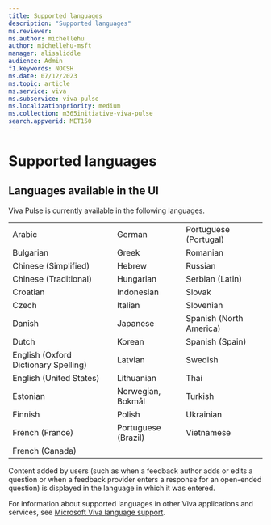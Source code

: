 ```yaml
---
title: Supported languages
description: "Supported languages"
ms.reviewer: 
ms.author: michellehu
author: michellehu-msft
manager: alisaliddle
audience: Admin
f1.keywords: NOCSH
ms.date: 07/12/2023
ms.topic: article
ms.service: viva
ms.subservice: viva-pulse
ms.localizationpriority: medium
ms.collection: m365initiative-viva-pulse  
search.appverid: MET150
---
```


# Supported languages

## Languages available in the UI

Viva Pulse is currently available in the following languages.

<table>
<tbody>
<tr>
<td>Arabic</td>
<td>German</td>
<td>Portuguese (Portugal)</td>
</tr>
<tr>
<td>Bulgarian</td>
<td>Greek</td>
<td>Romanian</td>
</tr>
<tr>
<td>Chinese (Simplified)</td>
<td>Hebrew</td>
<td>Russian</td>
</tr>
<tr>
<td>Chinese (Traditional)</td>
<td>Hungarian</td>
<td>Serbian (Latin)</td>
</tr>
<tr>
<td>Croatian</td>
<td>Indonesian</td>
<td>Slovak</td>
</tr>
<tr>
<td>Czech</td>
<td>Italian</td>
<td>Slovenian</td>
</tr>
<tr>
<td>Danish</td>
<td>Japanese</td>
<td>Spanish (North America)</td>
</tr>
<tr>
<td>Dutch</td>
<td>Korean</td>
<td>Spanish (Spain)</td>
</tr>
<tr>
<td>English (Oxford Dictionary Spelling)</td>
<td>Latvian</td>
<td>Swedish</td>
</tr>
<tr>
<td>English (United States)</td>
<td>Lithuanian</td>
<td>Thai</td>
</tr>
<tr>
<td>Estonian</td>
<td>Norwegian, Bokmål</td>
<td>Turkish</td>
</tr>
<tr>
<td>Finnish</td>
<td>Polish</td>
<td>Ukrainian</td>
</tr>
<tr>
<td>French (France)</td>
<td>Portuguese (Brazil)</td>
<td>Vietnamese</td>
</tr>
<tr>
<td>French (Canada)</td>
<td></td>
<td></td>
</tr>
</tbody>
</table>

Content added by users (such as when a feedback author adds or edits a question or when a feedback provider enters a response for an open-ended question) is displayed in the language in which it was entered.

For information about supported languages in other Viva applications and services, see [Microsoft Viva language support](/viva/viva-language-support).